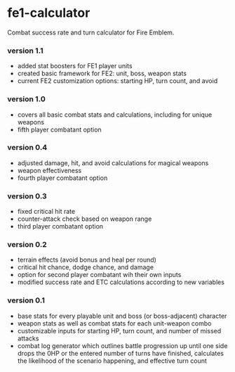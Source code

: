# fe1-calculator
Combat success rate and turn calculator for Fire Emblem.  
### version 1.1
- added stat boosters for FE1 player units
- created basic framework for FE2: unit, boss, weapon stats
- current FE2 customization options: starting HP, turn count, and avoid
### version 1.0
- covers all basic combat stats and calculations, including for unique weapons
- fifth player combatant option
### version 0.4
- adjusted damage, hit, and avoid calculations for magical weapons
- weapon effectiveness
- fourth player combatant option
### version 0.3 
- fixed critical hit rate
- counter-attack check based on weapon range
- third player combatant option
### version 0.2 
- terrain effects (avoid bonus and heal per round)
- critical hit chance, dodge chance, and damage
- option for second player combatant wih their own inputs
- modified success rate and ETC calculations according to new variables
### version 0.1   
- base stats for every playable unit and boss (or boss-adjacent) character
- weapon stats as well as combat stats for each unit-weapon combo
- customizable inputs for starting HP, turn count, and number of missed attacks
- combat log generator which outlines battle progression up until one side drops the 0HP or the entered number of turns have finished, calculates the likelihood of the scenario happening, and effective turn count
